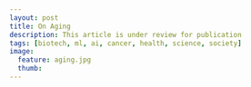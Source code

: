 ```yaml
---
layout: post
title: On Aging
description: This article is under review for publication
tags: [biotech, ml, ai, cancer, health, science, society]
image:
  feature: aging.jpg
  thumb: 
---
```

